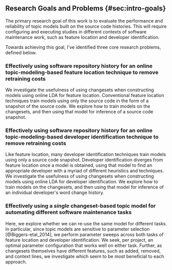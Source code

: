 ## Research Goals and Problems {#sec:intro-goals}

The primary research goal of this work is to evaluate the performance and
reliability of topic models built on the source code histories. This will
require configuring and executing studies in different contexts of software
maintenance work, such as feature location and developer identification.

Towards achieving this goal, I've identified three core research problems,
defined below.

### Effectively using software repository history for an online topic-modeling-based feature location technique to remove retraining costs

We investigate the usefulness of using changesets when constructing models
using online LDA for feature location.  Conventional feature location
techniques train models using only the source code in the form of a snapshot of
the source code.  We explore how to train models on the changesets, and then
using that model for inference of a source code snapshot.


### Effectively using software repository history for an online topic-modeling-based developer identification technique to remove retraining costs

Like feature location, many developer identification techniques train models
using only a source code snapshot. Developer identification diverges from
feature location once a model is obtained, using that model to find an
appropriate developer with a myriad of different heuristics and techniques.  We
investigate the usefulness of using changesets when constructing models using
online LDA for developer identification.  We explore how to train models on the
changesets, and then using that model for inference of an individual
developer's word change history.


### Effectively using a *single* changeset-based topic model for automating different software maintenance tasks

Here, we explore whether we can re-use the same model for different tasks.  In
particular, since topic models are sensitive to parameter selection
[@Biggers-etal_2014], we perform parameter sweeps across both tasks of feature
location and developer identification.  We seek, per project, an optimal
parameter configuration that works well on either task.  Further, as changesets
themselves have different features, such as added, removed, and context lines,
we investigate which seem to be most beneficial to each approach.
